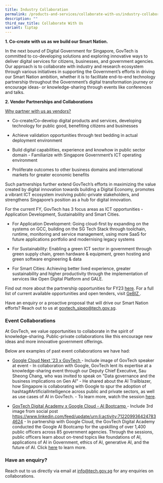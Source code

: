 ```yaml
---
title: Industry Collaboration
permalink: /products-and-services/collaborate-with-us/industry-collaboration/
description: ""
third_nav_title: Collaborate With Us
variant: tiptap
---
```

<p><strong>1. Co-create with us as we build our Smart Nation. </strong>
</p>
<p>In the next bound of Digital Government for Singapore, GovTech is committed
to co-developing solutions and exploring innovative ways to deliver digital
services for citizens, businesses, and government agencies. Our approach
is to collaborate with industry and research ecosystem through various
initiatives in supporting the Government’s efforts in driving our Smart
Nation ambition, whether it is to facilitate end-to-end technology partnership
throughout the Government’s digital transformation journey or encourage
ideas- or knowledge-sharing through events like conferences and talks.</p>
<p><strong>2. Vendor Partnerships and Collaborations</strong>
</p>
<p><u>Why partner with us as vendors?</u>
</p>
<ul data-tight="true" class="tight">
<li>
<p>Co-create/Co-develop digital products and services, developing technology
for public good, benefiting citizens and businesses</p>
</li>
<li>
<p>Achieve validation opportunities through test bedding in actual deployment
environment</p>
</li>
<li>
<p>Build digital capabilities, experience and knowhow in public sector domain
- Familiarize with Singapore Government’s ICT operating environment</p>
</li>
<li>
<p>Proliferate outcomes to other business domains and international markets
for greater economic benefits</p>
<p></p>
<p></p>
</li>
</ul>
<p>Such partnerships further extend GovTech’s efforts in maximizing the value
created by digital innovation towards building a Digital Economy, promotes
a vibrant ICT ecosystem involving public-private stakeholders, and strengthens
Singapore’s position as a hub for digital innovation.</p>
<p>For the current FY, GovTech has 3 focus areas as ICT opportunities - Application
Development, Sustainability and Smart Cities.</p>
<ul data-tight="true" class="tight">
<li>
<p>For Application Development: Going cloud-first by expanding on the systems
on GCC, building on the SG Tech Stack through toolchain, runtime, monitoring
and service management, using more SaaS for future applications portfolio
and modernising legacy systems</p>
</li>
<li>
<p>For Sustainability: Enabling a green ICT sector in government through
green supply chain, green hardware &amp; equipment, green hosting and green
software engineering &amp; data</p>
</li>
<li>
<p>For Smart Cities: Achieving better lived experience, greater sustainability
and higher productivity through the implementation of services like Open
Digital Platform and GALE.</p>
</li>
</ul>
<p>Find out more about the partnership opportunities for FY23 <a href="https://www.tech.gov.sg/files/media/corporate-publications/IB2023-Towards-the-Next-Bound-of-Digital-Government-GovTech-CE.pdf" class="waffle-rich-text-link" rel="noopener noreferrer nofollow" target="_blank"><u>here</u></a>.
For a full list of current available opportunities and open tenders, visit
<a href="https://www.gebiz.gov.sg/" class="waffle-rich-text-link" rel="noopener noreferrer nofollow" target="_blank"><u>GeBIZ</u> 
</a>.</p>
<p>Have an enquiry or a proactive proposal that will drive our Smart Nation
efforts? Reach out to us at <a href="https://www.tech.gov.sg/files/media/corporate-publications/IB2023-Towards-the-Next-Bound-of-Digital-Government-GovTech-CE.pdf" rel="noopener noreferrer nofollow" target="_blank">govtech_sipeo@tech.gov.sg</a>.</p>
<h3><strong>Event Collaborations</strong></h3>
<p>At GovTech, we value opportunities to collaborate in the spirit of knowledge-sharing.
Public-private collaborations like this encourage new ideas and more innovative
government offerings.</p>
<p>Below are examples of past event collaborations we have had:</p>
<ul data-tight="true" class="tight">
<li>
<p><u>Google Cloud Next '23 x GovTech </u>- Include image of GovTech speaker
at event - In collaboration with Google, GovTech lent its expertise at
a knowledge-sharing event through our Deputy Chief Executive, Sau Sheong
Chang, who was invited to speak on "Data governance and the business implications
on Gen AI" - He shared about the AI Trailblazer, how Singapore is collaborating
with Google to spur the adoption of hashtag#ArtificialIntelligence across
public and private sectors, as well as use cases of AI in GovTech. - To
learn more, watch the session <a href="https://www.youtube.com/watch?v=t6zXXgJLNzI" class="waffle-rich-text-link" rel="noopener noreferrer nofollow" target="_blank"><u>here</u></a>.</p>
</li>
<li>
<p><u>GovTech Digital Academy x Google Cloud - AI Bootcamp </u>- Include
3rd image from social post <a href="https://www.tech.gov.sg/files/media/corporate-publications/IB2023-Towards-the-Next-Bound-of-Digital-Government-GovTech-CE.pdf" rel="noopener noreferrer nofollow" target="_blank"><u>https://www.linkedin.com/feed/update/urn:li:activity:7122099364247834624</u></a> -
In partnership with Google Cloud, the GovTech Digital Academy conducted
the Google AI Bootcamp for the upskilling of over 1,400 public officers
across 85 government agencies. Through the sessions, public officers learn
about on-trend topics like foundations of AI, applications of AI in Government,
ethics of AI, generative AI, and the future of AI. Click <a href="https://www.linkedin.com/feed/update/urn:li:activity:7122099364247834624/" class="waffle-rich-text-link" rel="noopener noreferrer nofollow" target="_blank"><u>here</u></a> to
learn more.</p>
</li>
</ul>
<p></p>
<h3><strong>Have an enquiry?</strong></h3>
<p>Reach out to us directly via email at <a href="https://www.tech.gov.sg/files/media/corporate-publications/IB2023-Towards-the-Next-Bound-of-Digital-Government-GovTech-CE.pdf" rel="noopener noreferrer nofollow" target="_blank">info@tech.gov.sg</a> for
any enquiries on collaborations.</p>
<p></p>